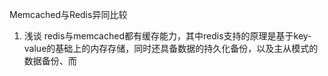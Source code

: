 Memcached与Redis异同比较
1. 浅谈
  redis与memcached都有缓存能力，其中redis支持的原理是基于key-value的基础上的内存存储，同时还具备数据的持久化备份，以及主从模式的数据备份、而
